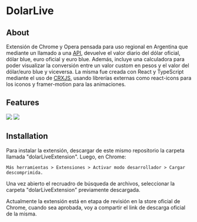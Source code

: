 # DolarLive

## About

Extensión de Chrome y Opera pensada para uso regional en Argentina que mediante un llamado a una [API](https://bluelytics.com.ar/#!/api), devuelve el valor diario del dólar oficial, dólar blue, euro oficial y euro blue. Además, incluye una calculadora para poder visualizar la conversión entre un valor custom en pesos y el valor del dólar/euro blue y viceversa.
La misma fue creada con React y TypeScript mediante el uso de [CRXJS](https://github.com/crxjs/chrome-extension-tools), usando librerías externas como react-icons para los iconos y framer-motion para las animaciones.

## Features

<img src="https://iili.io/HgCRWIS.png" border="0">
<img src="https://iili.io/HgCRGkl.png" border="0">

## Installation

Para instalar la extensión, descargar de este mismo repositorio la carpeta llamada "dolarLiveExtension".
Luego, en Chrome:

`Más herramientas > Extensiones > Activar modo desarrollador > Cargar descomprimida.`

Una vez abierto el recruadro de búsqueda de archivos, seleccionar la carpeta "dolarLiveExtension" previamente descargada.

Actualmente la extensión está en etapa de revisión en la store oficial de Chrome, cuando sea aprobada, voy a compartir el link de descarga oficial de la misma.
